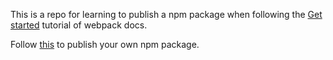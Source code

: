 This is a repo for learning to publish a npm package when following the [Get started](https://webpack.js.org/guides/getting-started/) tutorial of webpack docs.

Follow [this](https://docs.npmjs.com/packages-and-modules/contributing-packages-to-the-registry) to publish your own npm package.